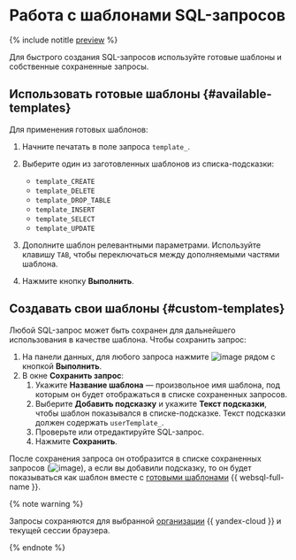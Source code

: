 # Работа с шаблонами SQL-запросов

{% include notitle [preview](../../_includes/note-preview.md) %}

Для быстрого создания SQL-запросов используйте готовые шаблоны и собственные сохраненные запросы. 

## Использовать готовые шаблоны {#available-templates}

Для применения готовых шаблонов:

1. Начните печатать в поле запроса `template_`. 
1. Выберите один из заготовленных шаблонов из списка-подсказки: 

    * `template_CREATE`
    * `template_DELETE`
    * `template_DROP_TABLE`
    * `template_INSERT`
    * `template_SELECT`
    * `template_UPDATE`

1. Дополните шаблон релевантными параметрами. Используйте клавишу `TAB`, чтобы переключаться между дополняемыми частями шаблона.
1. Нажмите кнопку **Выполнить**.

## Создавать свои шаблоны {#custom-templates}

Любой SQL-запрос может быть сохранен для дальнейшего использования в качестве шаблона. Чтобы сохранить запрос:

1. На панели данных, для любого запроса нажмите ![image](../../_assets/websql/template.svg) рядом с кнопкой **Выполнить**.
1. В окне **Сохранить запрос**: 
    1. Укажите **Название шаблона** — произвольное имя шаблона, под которым он будет отображаться в списке сохраненных запросов.
    1. Выберите **Добавить подсказку** и укажите **Текст подсказки**, чтобы шаблон показывался в списке-подсказке. Текст подсказки должен содержать `userTemplate_`.
    1. Проверьте или отредактируйте SQL-запрос.
    1. Нажмите **Сохранить**.

После сохранения запроса он отобразится в списке сохраненных запросов (![image](../../_assets/websql/template.svg)), а если вы добавили подсказку, то он будет показываться как шаблон вместе с [готовыми шаблонами](#available-templates) {{ websql-full-name }}.

{% note warning %}

Запросы сохраняются для выбранной [организации](../../organization/concepts/manage-services.md) {{ yandex-cloud }} и текущей сессии браузера.

{% endnote %}